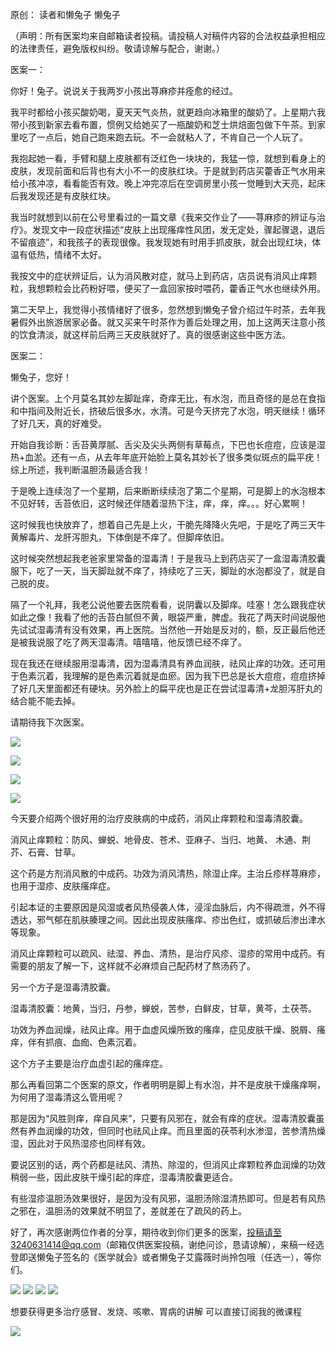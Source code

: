 原创： 读者和懒兔子 懒兔子

（声明：所有医案均来自邮箱读者投稿。请投稿人对稿件内容的合法权益承担相应的法律责任，避免版权纠纷。敬请谅解与配合，谢谢。）

医案一：

你好！兔子。说说关于我两岁小孩出荨麻疹并痊愈的经过。

我平时都给小孩买酸奶喝，夏天天气炎热，就更趋向冰箱里的酸奶了。上星期六我带小孩到新家去看布置，惯例又给她买了一瓶酸奶和芝士烘焙面包做下午茶。到家里吃了一点后，她自己跑来跑去玩。不一会就粘人了，不肯自己一个人玩了。

我抱起她一看，手臂和腿上皮肤都有泛红色一块块的，我猛一惊，就想到看身上的皮肤，发现前面和后背也有大小不一的皮肤红块。于是就到药店买藿香正气水用来给小孩冲凉，看看能否有效。晚上冲完凉后在空调房里小孩一觉睡到大天亮，起床后我发现还是有皮肤红块。

我当时就想到以前在公号里看过的一篇文章《我来交作业了——荨麻疹的辨证与治疗》。发现文中一段症状描述“皮肤上出现瘙痒性风团，发无定处，骤起骤退，退后不留痕迹”，和我孩子的表现很像。我发现她有时用手抓皮肤，就会出现红块，体温有低热，情绪不太好。

我按文中的症状辨证后，认为消风散对症，就马上到药店，店员说有消风止痒颗粒，我想颗粒会比药粉好喂，便买了一盒回家按时喂药，藿香正气水也继续外用。

第二天早上，我觉得小孩情绪好了很多，忽然想到懒兔子曾介绍过午时茶，去年我暑假外出旅游居家必备。就又买来午时茶作为善后处理之用，加上这两天注意小孩的饮食清淡，就这样前后两三天皮肤就好了。真的很感谢这些中医方法。

医案二：

懒兔子，您好！

讲个医案。上个月莫名其妙左脚趾痒，奇痒无比，有水泡，而且奇怪的是总在食指和中指间及附近长，挤破后很多水，水清。可是今天挤完了水泡，明天继续！循环了好几天，真的好难受。

开始自我诊断：舌苔黄厚腻、舌尖及尖头两侧有草莓点，下巴也长痘痘，应该是湿热+血淤。还有一点，从去年年底开始脸上莫名其妙长了很多类似斑点的扁平疣！综上所述，我判断温胆汤最适合我！

于是晚上连续泡了一个星期，后来断断续续泡了第二个星期，可是脚上的水泡根本不见好转，舌苔依旧，这时候还伴随着湿热下注，痒，痒，痒。。。好心累啊！

这时候我也快放弃了，想着自己先是上火，干脆先降降火先吧，于是吃了两三天牛黄解毒片、龙肝泻胆丸，下体倒是不痒了。但脚痒依旧。

这时候突然想起我老爸家里常备的湿毒清！于是我马上到药店买了一盒湿毒清胶囊服下，吃了一天，当天脚趾就不痒了，持续吃了三天，脚趾的水泡都没了，就是自己脱的皮。

隔了一个礼拜，我老公说他要去医院看看，说阴囊以及脚痒。哇塞！怎么跟我症状如此之像！我看了他的舌苔白腻但不黄，眼袋严重，脾虚。我花了两天时间说服他先试试湿毒清有没有效果，再上医院。当然他一开始是反对的，额，反正最后他还是被我说服了吃了两天湿毒清。嘻嘻嘻，他反馈已经不痒了。

现在我还在继续服用湿毒清，因为湿毒清具有养血润肤，祛风止痒的功效。还可用于色素沉着，我理解的是色素沉着就是血瘀。因为我下巴总是长大痘痘，痘痘挤掉了好几天里面都还有硬块。另外脸上的扁平疣也是正在尝试湿毒清+龙胆泻肝丸的结合能不能去掉。

请期待我下次医案。

![](../images/639.jpg)

![](../images/640.jpg)

![](../images/641.jpg)

![](../images/642.jpg)

今天要介绍两个很好用的治疗皮肤病的中成药，消风止痒颗粒和湿毒清胶囊。

消风止痒颗粒：防风、蝉蜕、地骨皮、苍术、亚麻子、当归、地黄、 木通、荆芥、石膏、甘草。

这个药是方剂消风散的中成药。功效为消风清热，除湿止痒。主治丘疹样荨麻疹，也用于湿疹、皮肤瘙痒症。

引起本证的主要原因是风湿或者风热侵袭人体，浸淫血脉后，内不得疏泄，外不得透达，邪气郁在肌肤腠理之间。因此出现皮肤瘙痒、疹出色红，或抓破后渗出津水等现象。

消风止痒颗粒可以疏风、祛湿、养血、清热，是治疗风疹、湿疹的常用中成药。有需要的朋友了解一下，这样就不必麻烦自己配药材了熬汤药了。

另一个方子是湿毒清胶囊。

湿毒清胶囊：地黄，当归，丹参，蝉蜕，苦参，白鲜皮，甘草，黄芩，土茯苓。

功效为养血润燥，祛风止痒。用于血虚风燥所致的瘙痒，症见皮肤干燥、脱屑、瘙痒，伴有抓痕、血痂、色素沉着。

这个方子主要是治疗血虚引起的瘙痒症。

那么再看回第二个医案的原文，作者明明是脚上有水泡，并不是皮肤干燥瘙痒啊，为何用了湿毒清这么管用呢？

那是因为“风胜则痒，痒自风来”，只要有风邪在，就会有痒的症状。湿毒清胶囊虽然有养血润燥的功效，但同时也祛风止痒。而且里面的茯苓利水渗湿，苦参清热燥湿，因此对于风热湿疹也同样有效。

要说区别的话，两个药都是祛风、清热、除湿的，但消风止痒颗粒养血润燥的功效稍弱一些，因此皮肤干燥引起的痒症，湿毒清胶囊更适合。

有些湿疹温胆汤效果很好，是因为没有风邪，温胆汤除湿清热即可。但是若有风热之邪在，温胆汤的效果就不明显了，差就差在了疏风的药上。

好了，再次感谢两位作者的分享，期待收到你们更多的医案，投稿请至3240631414@qq.com（邮箱仅供医案投稿，谢绝问诊，恳请谅解），来稿一经选登即送懒兔子签名的《医学就会》或者懒兔子艾露薇时尚拎包哦（任选一），等你们。

![](../images/643.jpg)
![](../images/644.jpg)
![](../images/645.jpg)
![](../images/646.jpg)

想要获得更多治疗感冒、发烧、咳嗽、胃病的讲解
可以直接订阅我的微课程

![](../images/647.jpg)